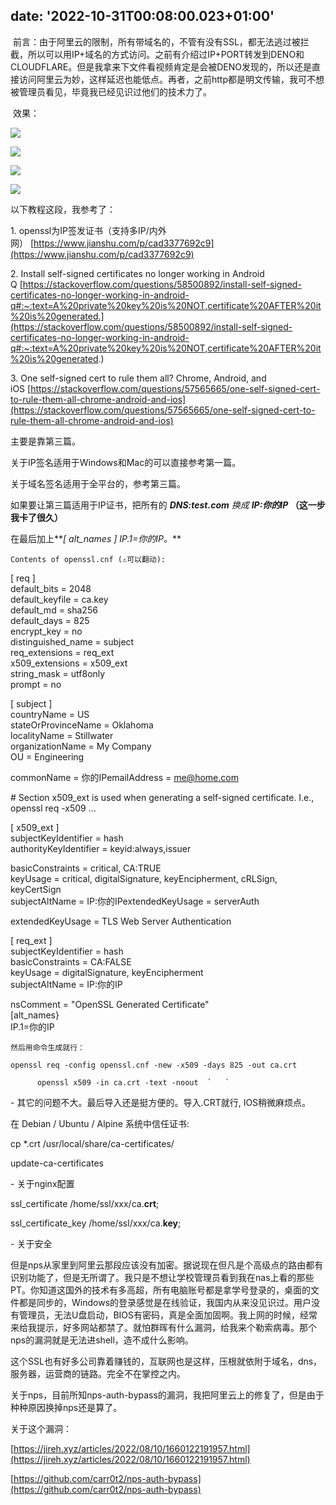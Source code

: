 date: '2022-10-31T00:08:00.023+01:00'
---

 前言：由于阿里云的限制，所有带域名的，不管有没有SSL，都无法逃过被拦截，所以可以用IP+域名的方式访问。之前有介绍过IP+PORT转发到DENO和CLOUDFLARE。但是我拿来下文件看视频肯定是会被DENO发现的，所以还是直接访问阿里云为妙，这样延迟也能低点。再者，之前http都是明文传输，我可不想被管理员看见，毕竟我已经见识过他们的技术力了。

 效果：

[![](https://blogger.googleusercontent.com/img/b/R29vZ2xl/AVvXsEh6PdNr1C1Vr65MQNi3x3TX1P8DOca8QVd_hXSwSH3iENVKqBg-3356u66aMl1DEyzpbGTtfC_20CXZbJNxxWJITt8VUGVJiWf68zXwSd8XhodgPG1LE2RelJSvbstZK2-zwCCK4Ljpy9O9uAZsdSs7LQPEhKnyI7Jk37vKCnRy1pvURF1frVNqJPAn/w122-h249/ios-1.png)](https://blogger.googleusercontent.com/img/b/R29vZ2xl/AVvXsEh6PdNr1C1Vr65MQNi3x3TX1P8DOca8QVd_hXSwSH3iENVKqBg-3356u66aMl1DEyzpbGTtfC_20CXZbJNxxWJITt8VUGVJiWf68zXwSd8XhodgPG1LE2RelJSvbstZK2-zwCCK4Ljpy9O9uAZsdSs7LQPEhKnyI7Jk37vKCnRy1pvURF1frVNqJPAn/s1340/ios-1.png)

[![](https://blogger.googleusercontent.com/img/b/R29vZ2xl/AVvXsEilxa2CoSX_k5TmTA68G3FKBf0dyIX4Wzq7HqWQlp6DgfWO_blmlivXyLiIS5MPqie2waYmGZlzG_8pjc-84pchHtRE9VOSryHYdIAB4IDMkaGjSzvTIBj_vhG8vkGKolsAhGVTXhgewtZCSZXTRynChOeSxImN_2-MSCVvicPy-h5IxWc5PmOv4WBS/s320/ios-2.png)](https://blogger.googleusercontent.com/img/b/R29vZ2xl/AVvXsEilxa2CoSX_k5TmTA68G3FKBf0dyIX4Wzq7HqWQlp6DgfWO_blmlivXyLiIS5MPqie2waYmGZlzG_8pjc-84pchHtRE9VOSryHYdIAB4IDMkaGjSzvTIBj_vhG8vkGKolsAhGVTXhgewtZCSZXTRynChOeSxImN_2-MSCVvicPy-h5IxWc5PmOv4WBS/s1344/ios-2.png)

[![](https://blogger.googleusercontent.com/img/b/R29vZ2xl/AVvXsEi5aMLjHVMzI0gnQI8iGGr6JSMAlZQeAXRcSeSQppT1pCQVC1MY3PsZpnQJGQPe2EESOaGjLqiFHJjOWAgg3dR1kOveMcwzBgGs9bJT4WTogfo_kBVyZxhJREVdy4d4NOH9rkAiZ10xkHs_-u7xAv9h-o1nEN33B6nVnJw0Pr8HkM853T_EvjkjyT55/w183-h201/Android-1.png)](https://blogger.googleusercontent.com/img/b/R29vZ2xl/AVvXsEi5aMLjHVMzI0gnQI8iGGr6JSMAlZQeAXRcSeSQppT1pCQVC1MY3PsZpnQJGQPe2EESOaGjLqiFHJjOWAgg3dR1kOveMcwzBgGs9bJT4WTogfo_kBVyZxhJREVdy4d4NOH9rkAiZ10xkHs_-u7xAv9h-o1nEN33B6nVnJw0Pr8HkM853T_EvjkjyT55/s644/Android-1.png)

  

[![](https://blogger.googleusercontent.com/img/b/R29vZ2xl/AVvXsEivx21WM7HtaBJC050vx346z7MCtD5aoQ5H3GmG8Q2lgQ76SVMe8X8A_krEiRz4xQJBIni6y-Z9w_pRzFZEZDmI6ymEC0lZpeKyl2-gvz0XXN4ibaHojWwwRH9f6Iam93oB_qxaO4ow1RmCDXo9K9ebNk5khYTpdGJeA4Us7D8PEBtfz_Mp-bNJz8_A/w175-h174/Android-2.png)](https://blogger.googleusercontent.com/img/b/R29vZ2xl/AVvXsEivx21WM7HtaBJC050vx346z7MCtD5aoQ5H3GmG8Q2lgQ76SVMe8X8A_krEiRz4xQJBIni6y-Z9w_pRzFZEZDmI6ymEC0lZpeKyl2-gvz0XXN4ibaHojWwwRH9f6Iam93oB_qxaO4ow1RmCDXo9K9ebNk5khYTpdGJeA4Us7D8PEBtfz_Mp-bNJz8_A/s608/Android-2.png)

以下教程这段，我参考了：

1\. openssl为IP签发证书（支持多IP/内外网） [https://www.jianshu.com/p/cad3377692c9](https://www.jianshu.com/p/cad3377692c9)

2. Install self-signed certificates no longer working in Android Q [https://stackoverflow.com/questions/58500892/install-self-signed-certificates-no-longer-working-in-android-q#:~:text=A%20private%20key%20is%20NOT,certificate%20AFTER%20it%20is%20generated.](https://stackoverflow.com/questions/58500892/install-self-signed-certificates-no-longer-working-in-android-q#:~:text=A%20private%20key%20is%20NOT,certificate%20AFTER%20it%20is%20generated.)

3\. One self-signed cert to rule them all? Chrome, Android, and iOS [https://stackoverflow.com/questions/57565665/one-self-signed-cert-to-rule-them-all-chrome-android-and-ios](https://stackoverflow.com/questions/57565665/one-self-signed-cert-to-rule-them-all-chrome-android-and-ios)

主要是靠第三篇。

关于IP签名适用于Windows和Mac的可以直接参考第一篇。

关于域名签名适用于全平台的，参考第三篇。

如果要让第三篇适用于IP证书，把所有的 _**DNS:test.com** 换成_ **_IP:你的IP_ （这一步我卡了很久）**

在最后加上**_\[ alt\_names \] IP.1=你的IP。_**

    Contents of openssl.cnf (⚠️可以翻动):

\[ req \]  
default\_bits        = 2048  
default\_keyfile     = ca.key  
default\_md          = sha256  
default\_days        = 825  
encrypt\_key         = no  
distinguished\_name  = subject  
req\_extensions      = req\_ext  
x509\_extensions     = x509\_ext  
string\_mask         = utf8only  
prompt              = no  
  
\[ subject \]  
countryName                 = US  
stateOrProvinceName         = Oklahoma  
localityName                = Stillwater  
organizationName            = My Company  
OU                          = Engineering  
  
commonName              = 你的IPemailAddress            = me@home.com  
  
\# Section x509\_ext is used when generating a self-signed certificate. I.e., openssl req -x509 ...  
  
\[ x509\_ext \]  
subjectKeyIdentifier      = hash  
authorityKeyIdentifier    = keyid:always,issuer  
  
basicConstraints        = critical, CA:TRUE  
keyUsage            = critical, digitalSignature, keyEncipherment, cRLSign, keyCertSign  
subjectAltName          = IP:你的IPextendedKeyUsage = serverAuth  
  
  
extendedKeyUsage    = TLS Web Server Authentication  
  
\[ req\_ext \]  
subjectKeyIdentifier        = hash  
basicConstraints        = CA:FALSE  
keyUsage            = digitalSignature, keyEncipherment  
subjectAltName          = IP:你的IP  
  
nsComment           = "OpenSSL Generated Certificate"  
\[alt\_names}  
IP.1=你的IP

    

  

    然后用命令生成就行：

    openssl req -config openssl.cnf -new -x509 -days 825 -out ca.crt

``       openssl x509 -in ca.crt -text -noout  `   `   ``

\- 其它的问题不大。最后导入还是挺方便的。导入.CRT就行, IOS稍微麻烦点。

在 Debian / Ubuntu / Alpine 系统中信任证书: 

cp \*.crt /usr/local/share/ca-certificates/

update-ca-certificates

  

\- 关于nginx配置 

ssl\_certificate /home/ssl/xxx/ca.**crt**;

ssl\_certificate\_key /home/ssl/xxx/ca.**key**;

\- 关于安全

但是nps从家里到阿里云那段应该没有加密。据说现在但凡是个高级点的路由都有识别功能了，但是无所谓了。我只是不想让学校管理员看到我在nas上看的那些PT。你知道这国外的技术有多高超，所有电脑账号都是拿学号登录的，桌面的文件都是同步的，Windows的登录感觉是在线验证，我国内从来没见识过。用户没有管理员，无法U盘启动，BIOS有密码，真是全面加固啊。我上网的时候，经常来给我提示，好多网站都禁了。就怕群晖有什么漏洞，给我来个勒索病毒。那个nps的漏洞就是无法进shell，造不成什么影响。

这个SSL也有好多公司靠着赚钱的，互联网也是这样，压根就依附于域名，dns，服务器，运营商的链路。完全不在掌控之内。

关于nps，目前所知nps-auth-bypass的漏洞，我把阿里云上的修复了，但是由于种种原因换掉nps还是算了。

关于这个漏洞：

[https://jireh.xyz/articles/2022/08/10/1660122191957.html](https://jireh.xyz/articles/2022/08/10/1660122191957.html)

[https://github.com/carr0t2/nps-auth-bypass](https://github.com/carr0t2/nps-auth-bypass)